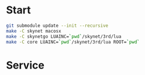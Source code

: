 # Start
```sh
git submodule update --init --recursive
make -C skynet macosx
make -C skynetgo LUAINC=`pwd`/skynet/3rd/lua
make -C core LUAINC=`pwd`/skynet/3rd/lua ROOT=`pwd`
```

# Service
